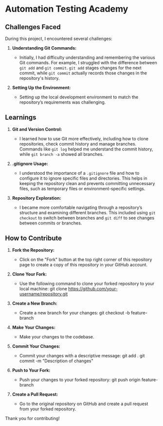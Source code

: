 # Automation Testing Academy

## Challenges Faced
During this project, I encountered several challenges:

1. **Understanding Git Commands:**
   - Initially, I had difficulty understanding and remembering the various Git commands. For example, I struggled with the difference between `git add` and `git commit`. `git add` stages changes for the next commit, while `git commit` actually records those changes in the repository's history.
   
2. **Setting Up the Environment:**
   - Setting up the local development environment to match the repository’s requirements was challenging.

## Learnings

1. **Git and Version Control:**
   - I learned how to use Git more effectively, including how to clone repositories, check commit history and manage branches. Commands like `git log` helped me understand the commit history, while `git branch -a` showed all branches.
   
2. **.gitignore Usage:**
   - I understood the importance of a `.gitignore` file and how to configure it to ignore specific files and directories. This helps in keeping the repository clean and prevents committing unnecessary files, such as temporary files or environment-specific settings.
   
3. **Repository Exploration:**
   - I became more comfortable navigating through a repository’s structure and examining different branches. This included using `git checkout` to switch between branches and `git diff` to see changes between commits or branches.

## How to Contribute

1. **Fork the Repository:**
   - Click on the "Fork" button at the top right corner of this repository page to create a copy of this repository in your GitHub account.
   
2. **Clone Your Fork:**
   - Use the following command to clone your forked repository to your local machine:
     git clone https://github.com/your-username/repository.git

3. **Create a New Branch:**
   - Create a new branch for your changes:
     git checkout -b feature-branch

4. **Make Your Changes:**
   - Make your changes to the codebase.

5. **Commit Your Changes:**
   - Commit your changes with a descriptive message:
     git add .
     git commit -m "Description of changes"

6. **Push to Your Fork:**
   - Push your changes to your forked repository:
     git push origin feature-branch

7. **Create a Pull Request:**
   - Go to the original repository on GitHub and create a pull request from your forked repository.

Thank you for contributing!


